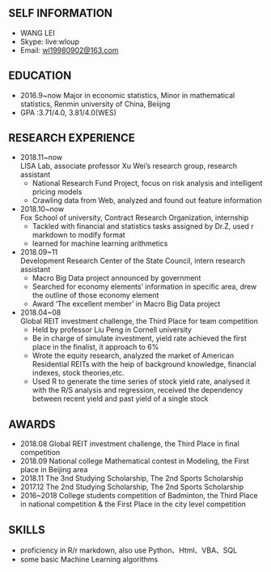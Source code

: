 ## SELF INFORMATION
  - WANG LEI
  - Skype: live:wloup 
  - Email: wl19980902@163.com

## EDUCATION
- 2016.9~now  Major in economic statistics, Minor in mathematical statistics, Renmin university of China, Beiijng
- GPA :3.71/4.0, 3.81/4.0(WES)

## RESEARCH EXPERIENCE
- 2018.11~now  
  LISA Lab, associate professor Xu Wei’s research group, research assistant  
  - National Research Fund Project, focus on risk analysis and intelligent pricing models
  - Crawling data from Web, analyzed and found out feature information
- 2018.10~now  
  Fox School of university, Contract Research Organization, internship  
  - Tackled with financial and statistics tasks assigned by Dr.Z, used r markdown to modify format
  - learned for machine learning arithmetics
- 2018.09~11  
  Development Research Center of the State Council, intern research assistant  
  - Macro Big Data project announced by government  
  - Searched for economy elements’ information in specific area, drew the outline of those economy element  
  - Award ‘The excellent member’ in Macro Big Data project
- 2018.04~08  
  Global REIT investment challenge, the Third Place for team competition
  - Held by professor Liu Peng in Cornell university 
  - Be in charge of simulate investment, yield rate achieved the first place in the finalist, it approach to 6% 
  - Wrote the equity research, analyzed the market of American Residential REITs with the heip of background knowledge, financial indexes, stock theories,etc.
  - Used R to generate the time series of stock yield rate, analysed it with the R/S analysis and regression, received the dependency between recent yield and past yield of a single stock


## AWARDS
- 2018.08    Global REIT investment challenge, the Third Place in final competition
- 2018.09    National college Mathematical contest in Modeling, the First place in Beijing area
- 2018.11    The 3nd Studying Scholarship, The 2nd Sports Scholarship
- 2017.12    The 2nd Studying Scholarship, The 2nd Sports Scholarship
- 2016~2018  College students competition of Badminton, the Third Place in national competition & the First Place in the city level competition 

## SKILLS
- proficiency in R/r markdown, also use Python、Html、VBA、SQL  
- some basic Machine Learning algorithms 

